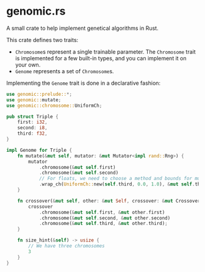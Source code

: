 # genomic.rs

A small crate to help implement genetical algorithms in Rust.

This crate defines two traits:
- `Chromosome`s represent a single trainable parameter.
    The `Chromosome` trait is implemented for a few built-in types, and you can implement it on your own.
- `Genome` represents a set of `Chromosome`s.

Implementing the `Genome` trait is done in a declarative fashion:

```rust
use genomic::prelude::*;
use genomic::mutate;
use genomic::chromosome::UniformCh;

pub struct Triple {
    first: i32,
    second: i8,
    third: f32,
}

impl Genome for Triple {
    fn mutate(&mut self, mutator: &mut Mutator<impl rand::Rng>) {
        mutator
            .chromosome(&mut self.first)
            .chromosome(&mut self.second)
            // For floats, we need to choose a method and bounds for mutating them:
            .wrap_ch(UniformCh::new(self.third, 0.0, 1.0), &mut self.third);
    }

    fn crossover(&mut self, other: &mut Self, crossover: &mut Crossover<impl rand::Rng>) {
        crossover
            .chromosome(&mut self.first, &mut other.first)
            .chromosome(&mut self.second, &mut other.second)
            .chromosome(&mut self.third, &mut other.third);
    }

    fn size_hint(&self) -> usize {
        // We have three chromosomes
        3
    }
}
```
